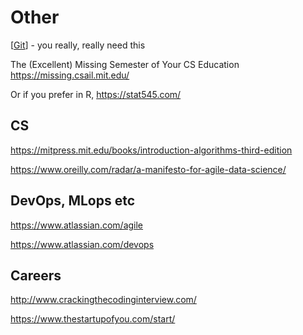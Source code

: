 # Other

[[Git]] - you really, really need this

The (Excellent) Missing Semester of Your CS Education https://missing.csail.mit.edu/ 

Or if you prefer in R,  https://stat545.com/

## CS

https://mitpress.mit.edu/books/introduction-algorithms-third-edition


https://www.oreilly.com/radar/a-manifesto-for-agile-data-science/

## DevOps, MLops etc

https://www.atlassian.com/agile

https://www.atlassian.com/devops



## Careers

http://www.crackingthecodinginterview.com/

https://www.thestartupofyou.com/start/

[//begin]: # "Autogenerated link references for markdown compatibility"
[Git]: Git "Git"
[//end]: # "Autogenerated link references"
